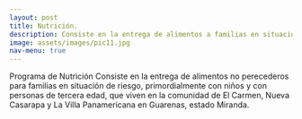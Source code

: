 ```yaml
---
layout: post
title: Nutrición.
description: Consiste en la entrega de alimentos a familias en situación de riesgo primordialmente con niños y con personas de tercera edad
image: assets/images/pic11.jpg
nav-menu: true
---
```


Programa de Nutrición Consiste en la entrega de alimentos no perecederos para familias en situación de riesgo, primordialmente con niños y con personas de tercera edad, que viven en la comunidad de El Carmen, Nueva Casarapa y La Villa Panamericana en Guarenas, estado Miranda.
